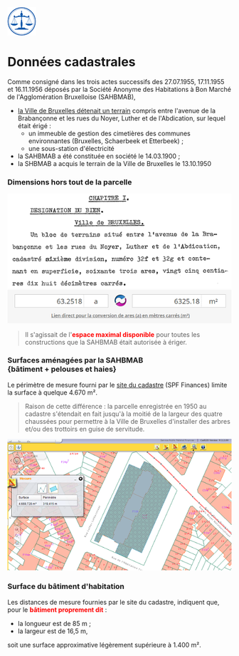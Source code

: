 <link rel="stylesheet" href="normal3.css" type="text/css" />

![](icon_justice.png)

# Données cadastrales

Comme consigné dans les trois actes successifs des 27.07.1955, 17.11.1955 et 16.11.1956 déposés par la Société Anonyme des Habitations à Bon Marché de l'Agglomération Bruxelloise (SAHBMAB),

* [la Ville de Bruxelles détenait un terrain](bruciel.md) compris entre l'avenue de la Brabançonne et les rues du Noyer, Luther et de l'Abdication, sur lequel était érigé :
    *  un immeuble de gestion des cimetières des communes environnantes (Bruxelles, Schaerbeek et Etterbeek) ;
    * une sous-station d'électricité
* la SAHBMAB a été constituée en société le 14.03.1900 ;
* la SHBMAB a acquis le terrain de  la Ville de Bruxelles le 13.10.1950 

### Dimensions hors tout de la parcelle

![](cad_1.png)  
![](cad_2.png)

> Il s'agissait de l'<font color="red"><b>espace maximal disponible</b></font> pour toutes les constructions que la SAHBMAB était autorisée à ériger.

### Surfaces aménagées par la SAHBMAB<br>{bâtiment + pelouses et haies}

Le périmètre de mesure fourni par le [site du cadastre](http://www.cadastre.be/Belgique/Bruxelles_Capitale/Bruxelles) (SPF Finances) limite la surface à quelque 4.670 m&sup2;.

> Raison de cette différence : la parcelle enregistrée en 1950 au cadastre s'étendait en fait jusqu'à la moitié de la largeur des quatre chaussées pour permettre à la Ville de Bruxelles d'installer des arbres et/ou des trottoirs en guise de servitude.

![](cad_3.png)

### Surface du bâtiment d'habitation

Les distances de mesure fournies par le site du cadastre, indiquent que, pour le <font color="red"><b>bâtiment proprement dit</b></font> :

* la longueur est de 85 m ;
* la largeur est de 16,5 m,

soit une surface approximative légèrement supérieure à 1.400 m&sup2;.


